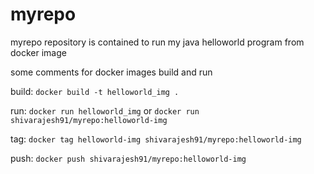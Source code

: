 # myrepo

myrepo repository is contained to run my java helloworld program from docker image

some comments for docker images build and run

build:
`docker build -t helloworld_img .`

run:
`docker run helloworld_img`
or
`docker run shivarajesh91/myrepo:helloworld-img`

tag:
`docker tag helloworld-img shivarajesh91/myrepo:helloworld-img`

push:
`docker push shivarajesh91/myrepo:helloworld-img`
